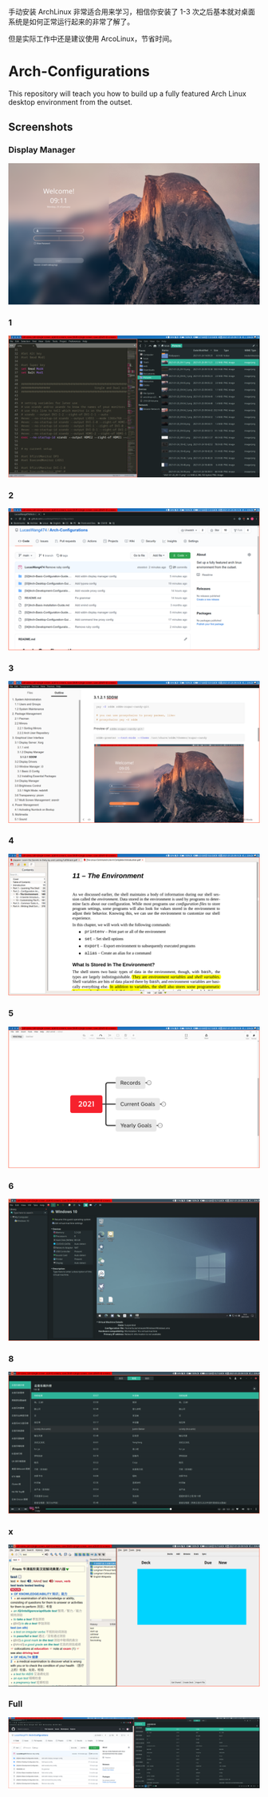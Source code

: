 手动安装 ArchLinux 非常适合用来学习，相信你安装了 1-3 次之后基本就对桌面系统是如何正常运行起来的非常了解了。

但是实际工作中还是建议使用 ArcoLinux，节省时间。

# Arch-Configurations

This repository will teach you how to build up a fully featured Arch Linux desktop environment from the outset.



## Screenshots

### Display Manager

![2021-01-25_09-11](README.assets/2021-01-25_09-11.png)



### 1

![2021-01-25_09-11_1](README.assets/2021-01-25_09-11_1.png)



### 2

![2021-01-25_09-12](README.assets/2021-01-25_09-12.png)



### 3

![2021-01-25_09-14](README.assets/2021-01-25_09-14.png)



### 4

![2021-01-25_09-15](README.assets/2021-01-25_09-15.png)



### 5

![2021-01-25_09-15_1](README.assets/2021-01-25_09-15_1.png)



### 6

![2021-01-25_09-15_2](README.assets/2021-01-25_09-15_2.png)



### 8

![2021-01-25_09-15_3](README.assets/2021-01-25_09-15_3.png)



### x

![2021-01-25_09-16_1](README.assets/2021-01-25_09-16_1.png)



### Full

![2021-01-25_09-20](README.assets/2021-01-25_09-20.png)